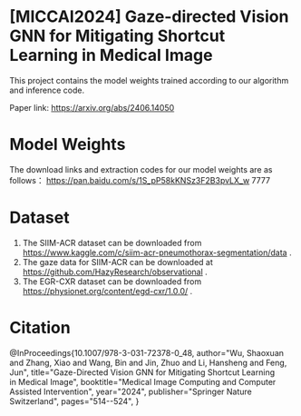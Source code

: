 # [MICCAI2024] Gaze-directed Vision GNN for Mitigating Shortcut Learning in Medical Image
This project contains the model weights trained according to our algorithm and inference code.

Paper link: https://arxiv.org/abs/2406.14050
# Model Weights
The download links and extraction codes for our model weights are as follows：
https://pan.baidu.com/s/1S_pP58kKNSz3F2B3pvLX_w 
7777 

# Dataset
1. The SIIM-ACR dataset can be downloaded from  https://www.kaggle.com/c/siim-acr-pneumothorax-segmentation/data .
2. The gaze data for SIIM-ACR can be downloaded at https://github.com/HazyResearch/observational .
3. The EGR-CXR dataset can be downloaded from https://physionet.org/content/egd-cxr/1.0.0/ .

# Citation
@InProceedings{10.1007/978-3-031-72378-0_48,
  author="Wu, Shaoxuan and Zhang, Xiao and Wang, Bin and Jin, Zhuo and Li, Hansheng and Feng, Jun",
  title="Gaze-Directed Vision GNN for Mitigating Shortcut Learning in Medical Image",
  booktitle="Medical Image Computing and Computer Assisted Intervention",
  year="2024",
  publisher="Springer Nature Switzerland",
  pages="514--524",
}


